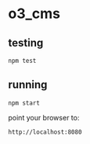 # o3_cms

## testing

	npm test
	
## running

	npm start
	
point your browser to:

	http://localhost:8080
	
	
